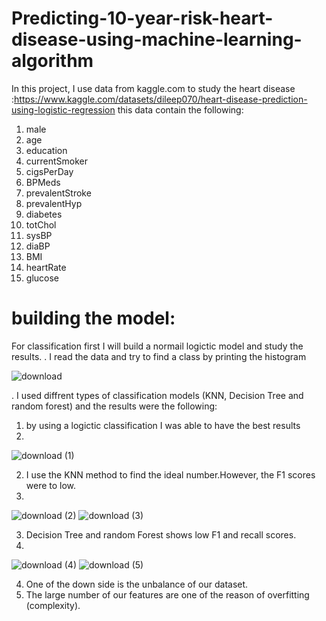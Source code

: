 # Predicting-10-year-risk-heart-disease-using-machine-learning-algorithm

In this project, I use data from kaggle.com to study the heart disease :https://www.kaggle.com/datasets/dileep070/heart-disease-prediction-using-logistic-regression
this data contain the following:

1. male
2. age
3. education
4. currentSmoker
5. cigsPerDay
6. BPMeds
7. prevalentStroke
8. prevalentHyp
9. diabetes
10. totChol
11. sysBP
12. diaBP
13. BMI
14. heartRate
15. glucose

# building the model:
For classification first I will build a normail logictic model and study the results.
. I read the data and try to find a class by printing the histogram 

![download](https://user-images.githubusercontent.com/93203143/182427940-e268039b-7f29-4e58-947d-fc82b5046d59.png)

. I used diffrent types of classification models (KNN, Decision Tree and random forest) and the results  were the following:
1. by using a logictic classification I was able to have the best results 
2. 
![download (1)](https://user-images.githubusercontent.com/93203143/182428196-57872976-d515-47a8-9dbb-396900ac623f.png)

2. I use the KNN method to find the ideal number.However, the F1 scores were to low.
3. 
![download (2)](https://user-images.githubusercontent.com/93203143/182428430-3822ad5c-64ce-49d2-9a56-1f3d602c68e1.png)
![download (3)](https://user-images.githubusercontent.com/93203143/182428436-4803c93b-2260-4c6b-af01-530c2cff22e6.png)

3. Decision Tree and random Forest shows low F1 and recall scores.
4. 
![download (4)](https://user-images.githubusercontent.com/93203143/182428630-f6befaf6-c14e-467d-90a2-200c7af8033d.png)
![download (5)](https://user-images.githubusercontent.com/93203143/182428640-a3723d8d-6c99-430d-a315-39303cec2377.png)

4. One of the down side is the unbalance of our dataset.
5. The large number of our features are one of the reason of overfitting (complexity).
